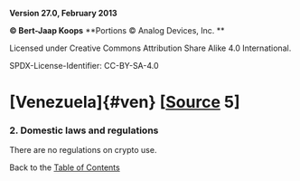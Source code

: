 **Version 27.0, February 2013**

**© Bert-Jaap Koops**
**Portions © Analog Devices, Inc. **  

Licensed under Creative Commons Attribution Share Alike 4.0 International.

SPDX-License-Identifier: CC-BY-SA-4.0

# [Venezuela]{#ven} \[[Source](cls-srce.htm) 5\]

### 2. Domestic laws and regulations  
There are no regulations on crypto use.

Back to the [Table of Contents](index.md)
